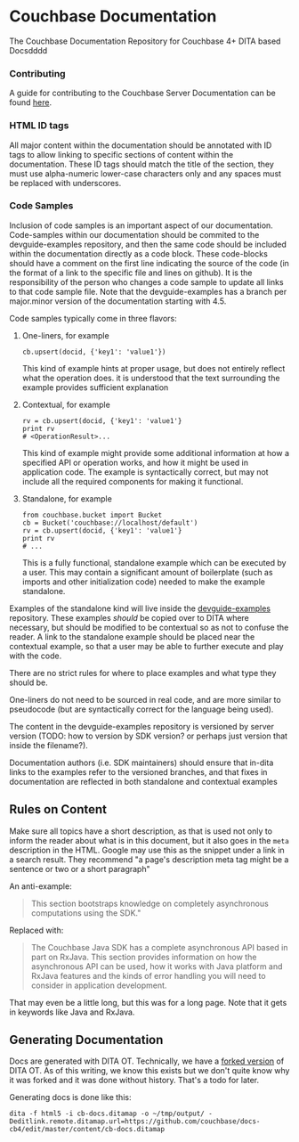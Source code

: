 # Couchbase Documentation

The Couchbase Documentation Repository for Couchbase 4+ DITA based Docsdddd

### Contributing
A guide for contributing to the Couchbase Server Documentation can be found 
[here](CONTRIBUTING.md).

### HTML ID tags
All major content within the documentation should be annotated with ID
tags to allow linking to specific sections of content within the
documentation.  These ID tags should match the title of the section,
they must use alpha-numeric lower-case characters only and any spaces
must be replaced with underscores.

### Code Samples
Inclusion of code samples is an important aspect of our documentation.
Code-samples within our documentation should be commited to the
devguide-examples repository, and then the same code should be
included within the documentation directly as a code block.  These
code-blocks should have a comment on the first line indicating the
source of the code (in the format of a link to the specific file and
lines on github).  It is the responsibility of the person who changes
a code sample to update all links to that code sample file.  Note that
the devguide-examples has a branch per major.minor version of the
documentation starting with 4.5.

Code samples typically come in three flavors:
1. One-liners, for example
   
   ```
   cb.upsert(docid, {'key1': 'value1'})
   ```
   
   This kind of example hints at proper usage, but does not entirely reflect what the operation does.
   it is understood that the text surrounding the example provides sufficient explanation
2. Contextual, for example
   
   ```
   rv = cb.upsert(docid, {'key1': 'value1'}
   print rv
   # <OperationResult>...
   ```
   
   This kind of example might provide some additional information at how a specified API or
   operation works, and how it might be used in application code. The example is syntactically
   correct, but may not include all the required components for making it functional.
3. Standalone, for example
   
   ```
   from couchbase.bucket import Bucket
   cb = Bucket('couchbase://localhost/default')
   rv = cb.upsert(docid, {'key1': 'value1'}
   print rv
   # ...
   ```
   
   This is a fully functional, standalone example which can be executed by a user. This may
   contain a significant amount of boilerplate (such as imports and other initialization code)
   needed to make the example standalone.

Examples of the standalone kind will live inside the [devguide-examples](https://github.com/couchbaselabs/devguide-examples) repository. These examples _should_ be copied over to DITA where necessary, but should be modified to be contextual so as not to confuse the reader. A link to the standalone example should be placed near the contextual example, so that a user may be able to further execute and play with the code.

There are no strict rules for where to place examples and what type they should be.

One-liners do not need to be sourced in real code, and are more similar to pseudocode (but are syntactically correct for the language being used).

The content in the devguide-examples repository is versioned by server version (TODO: how to version by SDK version? or perhaps just version that inside the filename?).

Documentation authors (i.e. SDK maintainers) should ensure that in-dita links to the examples refer to the versioned branches, and that fixes in documentation are reflected in both standalone and contextual examples

## Rules on Content
Make sure all topics have a short description, as that is used not only
to inform the reader about what is in this document, but it also goes
in the `meta` description in the HTML.  Google may use this as the
snippet under a link in a search result.  They recommend "a page's
description meta tag might be a sentence or two or a short paragraph"

An anti-example:
> This section bootstraps knowledge on completely asynchronous
computations using the SDK."

Replaced with:
> The Couchbase Java SDK has a complete asynchronous API based in part
on RxJava. This section provides information on how the asynchronous
API can be used, how it works with Java platform and RxJava features
and the kinds of error handling you will need to consider in application
development.

That may even be a little long, but this was for a long page.  Note that
it gets in keywords like Java and RxJava.

## Generating Documentation

Docs are generated with DITA OT. Technically, we have a [forked
version](https://github.com/couchbaselabs/dita-ot-2.1.1) of DITA OT.
As of this writing, we know this exists but we don't quite know why it
was forked and it was done without history.  That's a todo for later.

Generating docs is done like this:
```
dita -f html5 -i cb-docs.ditamap -o ~/tmp/output/ -Deditlink.remote.ditamap.url=https://github.com/couchbase/docs-cb4/edit/master/content/cb-docs.ditamap
```

